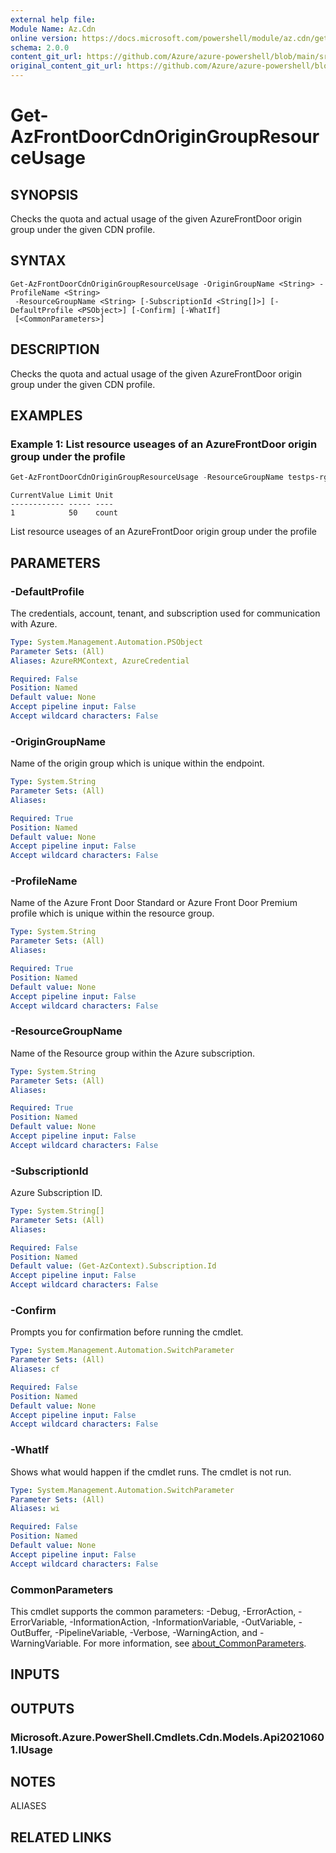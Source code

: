 ```yaml
---
external help file: 
Module Name: Az.Cdn
online version: https://docs.microsoft.com/powershell/module/az.cdn/get-azfrontdoorcdnorigingroupresourceusage
schema: 2.0.0
content_git_url: https://github.com/Azure/azure-powershell/blob/main/src/Cdn/help/Get-AzFrontDoorCdnOriginGroupResourceUsage.md
original_content_git_url: https://github.com/Azure/azure-powershell/blob/main/src/Cdn/help/Get-AzFrontDoorCdnOriginGroupResourceUsage.md
---
```


# Get-AzFrontDoorCdnOriginGroupResourceUsage

## SYNOPSIS
Checks the quota and actual usage of the given AzureFrontDoor origin group under the given CDN profile.

## SYNTAX

```
Get-AzFrontDoorCdnOriginGroupResourceUsage -OriginGroupName <String> -ProfileName <String>
 -ResourceGroupName <String> [-SubscriptionId <String[]>] [-DefaultProfile <PSObject>] [-Confirm] [-WhatIf]
 [<CommonParameters>]
```

## DESCRIPTION
Checks the quota and actual usage of the given AzureFrontDoor origin group under the given CDN profile.

## EXAMPLES

### Example 1: List resource useages of an AzureFrontDoor origin group under the profile
```powershell
Get-AzFrontDoorCdnOriginGroupResourceUsage -ResourceGroupName testps-rg-da16jm -ProfileName fdp-v542q6 -OriginGroupName org001
```

```output
CurrentValue Limit Unit
------------ ----- ----
1            50    count
```

List resource useages of an AzureFrontDoor origin group under the profile

## PARAMETERS

### -DefaultProfile
The credentials, account, tenant, and subscription used for communication with Azure.

```yaml
Type: System.Management.Automation.PSObject
Parameter Sets: (All)
Aliases: AzureRMContext, AzureCredential

Required: False
Position: Named
Default value: None
Accept pipeline input: False
Accept wildcard characters: False
```

### -OriginGroupName
Name of the origin group which is unique within the endpoint.

```yaml
Type: System.String
Parameter Sets: (All)
Aliases:

Required: True
Position: Named
Default value: None
Accept pipeline input: False
Accept wildcard characters: False
```

### -ProfileName
Name of the Azure Front Door Standard or Azure Front Door Premium profile which is unique within the resource group.

```yaml
Type: System.String
Parameter Sets: (All)
Aliases:

Required: True
Position: Named
Default value: None
Accept pipeline input: False
Accept wildcard characters: False
```

### -ResourceGroupName
Name of the Resource group within the Azure subscription.

```yaml
Type: System.String
Parameter Sets: (All)
Aliases:

Required: True
Position: Named
Default value: None
Accept pipeline input: False
Accept wildcard characters: False
```

### -SubscriptionId
Azure Subscription ID.

```yaml
Type: System.String[]
Parameter Sets: (All)
Aliases:

Required: False
Position: Named
Default value: (Get-AzContext).Subscription.Id
Accept pipeline input: False
Accept wildcard characters: False
```

### -Confirm
Prompts you for confirmation before running the cmdlet.

```yaml
Type: System.Management.Automation.SwitchParameter
Parameter Sets: (All)
Aliases: cf

Required: False
Position: Named
Default value: None
Accept pipeline input: False
Accept wildcard characters: False
```

### -WhatIf
Shows what would happen if the cmdlet runs.
The cmdlet is not run.

```yaml
Type: System.Management.Automation.SwitchParameter
Parameter Sets: (All)
Aliases: wi

Required: False
Position: Named
Default value: None
Accept pipeline input: False
Accept wildcard characters: False
```

### CommonParameters
This cmdlet supports the common parameters: -Debug, -ErrorAction, -ErrorVariable, -InformationAction, -InformationVariable, -OutVariable, -OutBuffer, -PipelineVariable, -Verbose, -WarningAction, and -WarningVariable. For more information, see [about_CommonParameters](http://go.microsoft.com/fwlink/?LinkID=113216).

## INPUTS

## OUTPUTS

### Microsoft.Azure.PowerShell.Cmdlets.Cdn.Models.Api20210601.IUsage

## NOTES

ALIASES

## RELATED LINKS

